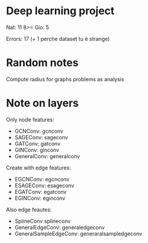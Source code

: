 # Deep learning project

Nat: 11 8>=
Gio: 5

Errors: 17 (+ 1 perche dataset tu è strange)



# Random notes
Compute radius for graphs problems as analysis


# Note on layers

Only node features:
- GCNConv: gcnconv
- SAGEConv: sageconv
- GATConv: gatconv
- GINConv: ginconv
- GeneralConv: generalconv


Create with edge features:
- EGCNConv: egcnconv
- ESAGEConv: esageconv
- EGATConv: egatconv
- EGINConv: eginconv




Also edge feautes:
- SplineConv splineconv
- GeneralEdgeConv: generaledgeconv
- GeneralSampleEdgeConv: generaralsampledgeconv